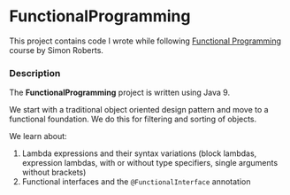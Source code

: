 # FunctionalProgramming
This project contains code I wrote while following [Functional Programming](https://learning.oreilly.com/videos/functional-programming-for/9780134778235) course by Simon Roberts.

### Description
The __FunctionalProgramming__ project is written using Java 9.

We start with a traditional object oriented design pattern and move to a functional foundation. 
We do this for filtering and sorting of objects.

We learn about:
1. Lambda expressions and their syntax variations (block lambdas, expression lambdas,
with or without type specifiers, single arguments without brackets)
2. Functional interfaces and the `@FunctionalInterface` annotation